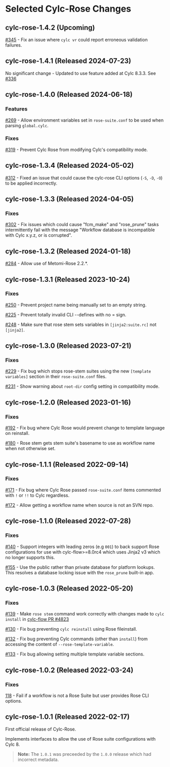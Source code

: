 # Selected Cylc-Rose Changes

<!-- The topmost release date is automatically updated by GitHub Actions. When
creating a new release entry be sure to copy & paste the span tag with the
`actions:bind` attribute, which is used by a regex to find the text to be
updated. Only the first match gets replaced, so it's fine to leave the old
ones in. -->

## __cylc-rose-1.4.2 (<span actions:bind='release-date'>Upcoming</span>)__

[#345](https://github.com/cylc/cylc-rose/pull/345) - Fix an issue
where `cylc vr` could report erroneous validation failures.

## __cylc-rose-1.4.1 (<span actions:bind='release-date'>Released 2024-07-23</span>)__

No significant change - Updated to use feature added at Cylc 8.3.3.
See [#336](https://github.com/cylc/cylc-rose/pull/336)

## __cylc-rose-1.4.0 (<span actions:bind='release-date'>Released 2024-06-18</span>)__

### Features

[#269](https://github.com/cylc/cylc-rose/pull/269) - Allow environment variables
set in ``rose-suite.conf`` to be used when parsing ``global.cylc``.

### Fixes

[#319](https://github.com/cylc/cylc-rose/pull/319) - Prevent Cylc Rose
from modifying Cylc's compatibility mode.


## __cylc-rose-1.3.4 (<span actions:bind='release-date'>Released 2024-05-02</span>)__

[#312](https://github.com/cylc/cylc-rose/pull/312) - Fixed an issue that could cause the cylc-rose CLI options (`-S`, `-D`, `-O`) to be applied incorrectly.


## __cylc-rose-1.3.3 (<span actions:bind='release-date'>Released 2024-04-05</span>)__

### Fixes

[#302](https://github.com/cylc/cylc-rose/pull/302) -
Fix issues which could cause "fcm_make" and "rose_prune" tasks intermittently
fail with the message
"Workflow database is incompatible with Cylc x.y.z, or is corrupted".


## __cylc-rose-1.3.2 (<span actions:bind='release-date'>Released 2024-01-18</span>)__

[#284](https://github.com/cylc/cylc-rose/pull/284) - Allow use of Metomi-Rose 2.2.*.


## __cylc-rose-1.3.1 (<span actions:bind='release-date'>Released 2023-10-24</span>)__

### Fixes

[#250](https://github.com/cylc/cylc-rose/pull/250) - Prevent project
name being manually set to an empty string.

[#225](https://github.com/cylc/cylc-rose/pull/225) - Prevent totally invalid
CLI --defines with no = sign.

[#248](https://github.com/cylc/cylc-rose/pull/248) - Make sure that
rose stem sets variables in `[jinja2:suite.rc]` not `[jinja2]`.

## __cylc-rose-1.3.0 (<span actions:bind='release-date'>Released 2023-07-21</span>)__

### Fixes

[#229](https://github.com/cylc/cylc-rose/pull/229) -
Fix bug which stops rose-stem suites using the new `[template variables]` section
in their `rose-suite.conf` files.

[#231](https://github.com/cylc/cylc-rose/pull/231) - Show warning about
`root-dir` config setting in compatibility mode.

## __cylc-rose-1.2.0 (<span actions:bind='release-date'>Released 2023-01-16</span>)__

### Fixes

[#192](https://github.com/cylc/cylc-rose/pull/192) -
Fix bug where Cylc Rose would prevent change to template language on reinstall.

[#180](https://github.com/cylc/cylc-rose/pull/180) -
Rose stem gets stem suite's basename to use as workflow name when not otherwise
set.

## __cylc-rose-1.1.1 (<span actions:bind='release-date'>Released 2022-09-14</span>)__

### Fixes

[#171](https://github.com/cylc/cylc-rose/pull/171) - Fix bug where Cylc Rose
passed `rose-suite.conf` items commented with `!` or `!!` to Cylc regardless.

[#172](https://github.com/cylc/cylc-rose/pull/172) - Allow getting a workflow
name when source is not an SVN repo.

## __cylc-rose-1.1.0 (<span actions:bind='release-date'>Released 2022-07-28</span>)__

### Fixes

[#140](https://github.com/cylc/cylc-rose/pull/140) -
Support integers with leading zeros (e.g `001`) to back support Rose
configurations for use with cylc-flow>=8.0rc4 which uses Jinja2 v3 which
no longer supports this.

[#155](https://github.com/cylc/cylc-rose/pull/155) -
Use the public rather than private database for platform lookups. This resolves
a database locking issue with the `rose_prune` built-in app.

## __cylc-rose-1.0.3 (<span actions:bind='release-date'>Released 2022-05-20</span>)__

### Fixes

[#139](https://github.com/cylc/cylc-rose/pull/139) - Make `rose stem` command
work correctly with changes made to `cylc install` in
[cylc-flow PR #4823](https://github.com/cylc/cylc-flow/pull/4823)

[#130](https://github.com/cylc/cylc-rose/pull/130) - Fix bug preventing
``cylc reinstall`` using Rose fileinstall.

[#132](https://github.com/cylc/cylc-rose/pull/132) - Fix bug preventing
Cylc commands (other than `install`) from accessing the content of
`--rose-template-variable`.

[#133](https://github.com/cylc/cylc-rose/pull/133) - Fix bug allowing setting
multiple template variable sections.

## __cylc-rose-1.0.2 (<span actions:bind='release-date'>Released 2022-03-24</span>)__

### Fixes

[118](https://github.com/cylc/cylc-rose/pull/118) - Fail if
a workflow is not a Rose Suite but user provides Rose CLI options.

## __cylc-rose-1.0.1 (Released 2022-02-17)__

First official release of Cylc-Rose.

Implements interfaces to allow the use of Rose suite configurations with
Cylc 8.

> **Note:**
> The `1.0.1` was preceeded by the `1.0.0` release which had incorrect metadata.

